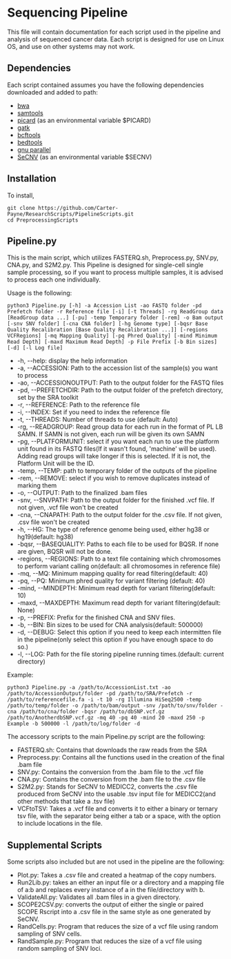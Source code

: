 # Sequencing Pipeline
This file will contain documentation for each script used in the pipeline and analysis of sequenced cancer data. Each script is designed for use on Linux OS, and use on other systems may not work.
## Dependencies
Each script contained assumes you have the following dependencies downloaded and added to path:
* [bwa](https://github.com/lh3/bwa)
* [samtools](https://github.com/samtools/samtools)
* [picard](https://github.com/broadinstitute/picard) (as an environmental variable $PICARD)
* [gatk](https://gatk.broadinstitute.org/hc/en-us)
* [bcftools](https://samtools.github.io/bcftools/)
* [bedtools](https://github.com/arq5x/bedtools2)
* [gnu parallel](https://www.gnu.org/software/parallel/)
* [SeCNV](https://github.com/deepomicslab/SeCNV) (as an environmental variable $SECNV)
## Installation
To install,
```
git clone https://github.com/Carter-Payne/ResearchScripts/PipelineScripts.git
cd PreprocessingScripts
```
## Pipeline.py
This is the main script, which utilizes FASTERQ.sh, Preprocess.py, SNV.py, CNA.py, and S2M2.py. This Pipeline is designed for single-cell single sample processing, so if you want to process multiple samples, it is advised to process each one individually.

Usage is the following:
```
python3 Pipeline.py [-h] -a Accession List -ao FASTQ folder -pd Prefetch folder -r Reference file [-i] [-t Threads] -rg ReadGroup data [ReadGroup data ...] [-pu] -temp Temporary folder [-rem] -o Bam output [-snv SNV folder] [-cna CNA folder] [-hg Genome type] [-bqsr Base Quality Recalibration [Base Quality Recalibration ...]] [-regions VCFRegions] [-mq Mapping Quality] [-pq Phred Quality] [-mind Minimum Read Depth] [-maxd Maximum Read Depth] -p File Prefix [-b Bin sizes] [-d] [-l Log file]
```
* -h, --help: display the help information
* -a, --ACCESSION: Path to the accession list of the sample(s) you want to process
* -ao, --ACCESSIONOUTPUT: Path to the output folder for the FASTQ files
* -pd, --PREFETCHDIR: Path to the output folder of the prefetch directory, set by the SRA toolkit
* -r, --REFERENCE: Path to the reference file
* -i, --INDEX: Set if you need to index the reference file
* -t, --THREADS: Number of threads to use (default: Auto)
* -rg, --READGROUP: Read group data for each run in the format of PL LB SAMN. If SAMN is not given, each run will be given its own SAMN
* -pg, --PLATFORMUNIT: select if you want each run to use the platform unit found in its FASTQ files(If it wasn't found, 'machine' will be used). Adding read groups will take longer if this is selected. If it is not, the Platform Unit will be the ID.
* -temp, --TEMP: path to temporary folder of the outputs of the pipeline
* -rem, --REMOVE: select if you wish to remove duplicates instead of marking them
* -o, --OUTPUT: Path to the finalized .bam files
* -snv, --SNVPATH: Path to the output folder for the finished .vcf file. If not given, .vcf file won't be created
* -cna, --CNAPATH: Path to the output folder for the .csv file. If not given, .csv file won't be created
* -h, --HG: The type of reference genome being used, either hg38 or hg19(default: hg38)
* -bqsr, --BASEQUALITY: Paths to each file to be used for BQSR. If none are given, BQSR will not be done.
* -regions, --REGIONS: Path to a text file containing which chromosomes to perform variant calling on(default: all chromosomes in reference file)
* -mq, --MQ: Minimum mapping quality for read filtering(default: 40)
* -pq, --PQ: Minimum phred quality for variant filtering (default: 40)
* -mind, --MINDEPTH: Minimum read depth for variant filtering(default: 10)
* -maxd, --MAXDEPTH: Maximum read depth for variant filtering(default: None)
* -p, --PREFIX: Prefix for the finished CNA and SNV files.
* -b, --BIN: Bin sizes to be used for CNA analysis(default: 500000)
* -d, --DEBUG: Select this option if you need to keep each intermitten file in the pipeline(only select this option if you have enough space to do so.)
* -l, --LOG: Path for the file storing pipeline running times.(default: current directory)

Example:
```
python3 Pipeline.py -a /path/to/AccessionList.txt -ao /path/to/AccessionOutput/folder -pd /path/to/SRA/Prefetch -r /path/to/referencefile.fa -i -t 10 -rg Illumina HiSeq2500 -temp /path/to/temp/folder -o /path/to/bam/output -snv /path/to/snv/folder -cna /path/to/cna/folder -bqsr /path/to/dbSNP.vcf.gz /path/to/AnotherdbSNP.vcf.gz -mq 40 -pq 40 -mind 20 -maxd 250 -p Example -b 500000 -l /path/to/log/folder -d
```
The accessory scripts to the main Pipeline.py script are the following:
* FASTERQ.sh: Contains that downloads the raw reads from the SRA
* Preprocess.py: Contains all the functions used in the creation of the final .bam file
* SNV.py: Contains the conversion from the .bam file to the .vcf file
* CNA.py: Contains the conversion from the .bam file to the .csv file
* S2M2.py: Stands for SeCNV to MEDICC2, converts the .csv file produced from SeCNV into the usable .tsv input file for MEDICC2(and other methods that take a .tsv file)
* VCFtoTSV: Takes a .vcf file and converts it to either a binary or ternary tsv file, with the separator being either a tab or a space, with the option to include locations in the file.
## Supplemental Scripts
Some scripts also included but are not used in the pipeline are the following:
* Plot.py: Takes a .csv file and created a heatmap of the copy numbers.
* Run2Lib.py: takes an either an input file or a directory and a mapping file of a:b and replaces every instance of a in the file/directory with b.
* ValidateAll.py: Validates all .bam files in a given directory.
* SCOPE2CSV.py: converts the output of either the single or paired SCOPE Rscript into a .csv file in the same style as one generated by SeCNV.
* RandCells.py: Program that reduces the size of a vcf file using random sampling of SNV cells.
* RandSample.py: Program that reduces the size of a vcf file using random sampling of SNV loci.